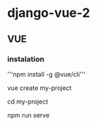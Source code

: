 # django-vue-2

## VUE

### instalation

'''npm install -g @vue/cli'''

vue create my-project

cd my-project

npm run serve
